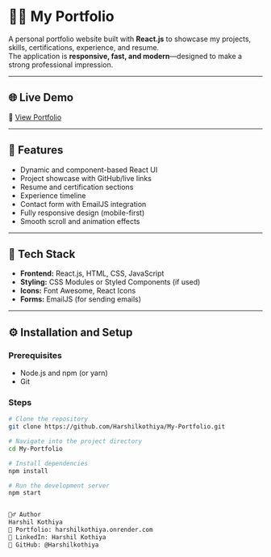 # 👨‍💻 My Portfolio

A personal portfolio website built with **React.js** to showcase my projects, skills, certifications, experience, and resume.  
The application is **responsive, fast, and modern**—designed to make a strong professional impression.

---

## 🌐 Live Demo  
🔗 [View Portfolio](https://harshilkothiya.onrender.com)

---

## 🚀 Features
- Dynamic and component-based React UI  
- Project showcase with GitHub/live links  
- Resume and certification sections  
- Experience timeline  
- Contact form with EmailJS integration  
- Fully responsive design (mobile-first)  
- Smooth scroll and animation effects  

---

## 🧰 Tech Stack
- **Frontend:** React.js, HTML, CSS, JavaScript  
- **Styling:** CSS Modules or Styled Components (if used)  
- **Icons:** Font Awesome, React Icons  
- **Forms:** EmailJS (for sending emails)  

---

## ⚙️ Installation and Setup

### Prerequisites
- Node.js and npm (or yarn)  
- Git  

### Steps
```bash
# Clone the repository
git clone https://github.com/Harshilkothiya/My-Portfolio.git

# Navigate into the project directory
cd My-Portfolio

# Install dependencies
npm install

# Run the development server
npm start


🙋‍♂️ Author
Harshil Kothiya
🔗 Portfolio: harshilkothiya.onrender.com
💼 LinkedIn: Harshil Kothiya
🐙 GitHub: @Harshilkothiya
